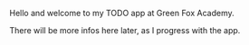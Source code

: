 Hello and welcome to my TODO app at Green Fox Academy.

There will be more infos here later, as I progress with the app.
